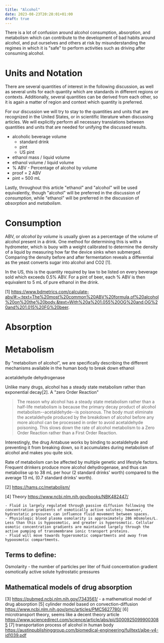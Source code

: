 ```yaml
---
title: "Alcohol"
date: 2023-08-23T20:28:01+01:00
draft: true
---
```


There is a lot of confusion around alcohol consumption, absorption, and metabolism which can contribute to the development of bad habits around alcohol, and put ourselves and others at risk by misunderstanding the regimes in which it is "safe" to perform activities such as driving after consuming alcohol.

# Units and Notation

There are several quantities of interest in the following discussion, as well as several units for each quantity which are standards in different regions or contexts. Additionally, several quantities can be derived from each other, so it is again a matter of region and context which quantity is preferred. 

For our discussion we will try to stay to the quantities and units that are recognized in the United States, or in scientific literature when discussing articles.  We will explicitly perform all necessary translations between quantities and units that are needed for unifying the discussed results.

* alcoholic beverage volume
    - standard drink
    - pint
    - US pint
* ethanol mass / liquid volume
* ethanol volume / liquid volume
* % ABV - Percentage of alcohol by volume 
* proof = 2 ABV
* pint = 500 mL

Lastly, throughout this article "ethanol" and "alcohol" will be used equivalently, though "alcohol" will be preferred in the discussion of *consumption*, while "ethanol" will be preferred in the discussion of *absorption* and *metabolism*.

# Consumption
ABV, or *alcohol by volume* is usually given as a percentage of the volume of alcohol present in a drink. One method for determining this is with a hydrometer, which is buoy with a weight calibrated to determine the density of a liquid by measuring how far the device sinks when submerged. Comparing the density before and after fermentation reveals a differential as the yeast converts sugar into alcohol and CO2 [1].

In the US, this is the quantity required by law to be listed on every beverage sold which exceeds 0.5% ABV.  For a pint of beer, each % ABV is then equivalent to 5 mL of pure ethanol in the drink.



[1] https://www.bdmetrics.com/calculate-abv/#:~:text=The%20most%20common%20ABV%20formula,of%20alcohol%20on%20the%20body.&text=With%20a%201.055%20OG%20and,OG%20and%201.015%20FG%20beer.


# Absorption
# Metabolism

By "metabolism of alcohol", we are specifically describing the different mechanisms available in the human body to break down ethanol 



acetaldehyde dehydrogenase
 
Unlike many drugs, alcohol has a steady state metabolism rather than exponential decay[2].  A "zero Order Reaction"

> The reason why alcohol has a steady state metabolism rather than a half-life metabolism is because the primary decay product of alcohol metabolism--acetaldehyde--is poisonous. The body must eliminate the acetaldehyde produced by the breakdown of alcohol before any more alcohol can be processed in order to avoid acetaldehyde poisoning. This slows down the rate of alcohol metabolism to a Zero Order Reaction rather than a First Order Reaction.

Interestingly, the drug Antabuse works by binding to acetaldehyde and preventing it from breaking down, so it accumulates during metabolism of alcohol and makes you quite sick.

Rate of metabolism can be affected by multiple genetic and lifestyle factors.  Frequent drinkers produce more alcohol dehydrogenase, and thus can metabolise up to 38 mL per hour (2 standard drinks' worth) compared to the average 13 mL (0.7 standard drinks' worth).


[2] https://hams.cc/metabolism/

[4] Theory https://www.ncbi.nlm.nih.gov/books/NBK482447/

    - Fluid is largely regulated through passive diffusion following the concentration gradients of osmotically active solutes; however, hydrostatic pressures can influence fluid movement between spaces.
    - Physiologic blood plasma osmolarity is approximately 286 mOsmoles/L. Less than this is hypoosmotic, and greater is hyperosmotic. Cellular osmotic concentration gradients are maintained largely through the active pumping of transmembrane ionic transport proteins.
    - Fluid will move towards hyperosmotic compartments and away from hypoosmotic compartments.

## Terms to define:
Osmolarity - the number of particles per liter of fluid
concentration gradient
osmotically active
solute
hydrostatic pressures

## Mathematical models of drug absorption

[3] https://pubmed.ncbi.nlm.nih.gov/7343561/ - a mathematical model of drug absorption
[5] cylinder model based on convection-diffusion https://www.ncbi.nlm.nih.gov/pmc/articles/PMC5627780/
[6] microtransport theory, seems like a decent theory article https://www.sciencedirect.com/science/article/abs/pii/S0009250999003085
[7] transportation process of alcohol in human body https://austinpublishinggroup.com/biomedical-engineering/fulltext/ajbe-v4-id1039.pdf

